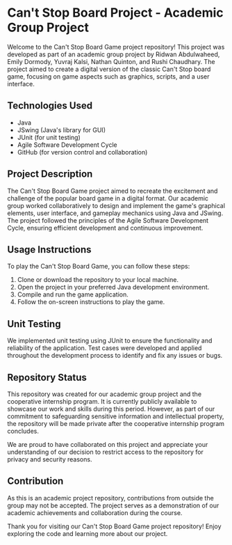 
# Can't Stop Board Project - Academic Group Project


Welcome to the Can't Stop Board Game project repository! This project was developed as part of an academic group project by Ridwan Abdulwaheed, Emily Dormody, Yuvraj Kalsi, Nathan Quinton, and Rushi Chaudhary. The project aimed to create a digital version of the classic Can't Stop board game, focusing on game aspects such as graphics, scripts, and a user interface.

## Technologies Used
- Java
- JSwing (Java's library for GUI)
- JUnit (for unit testing)
- Agile Software Development Cycle
- GitHub (for version control and collaboration)

## Project Description
The Can't Stop Board Game project aimed to recreate the excitement and challenge of the popular board game in a digital format. Our academic group worked collaboratively to design and implement the game's graphical elements, user interface, and gameplay mechanics using Java and JSwing. The project followed the principles of the Agile Software Development Cycle, ensuring efficient development and continuous improvement.

## Usage Instructions
To play the Can't Stop Board Game, you can follow these steps:
1. Clone or download the repository to your local machine.
2. Open the project in your preferred Java development environment.
3. Compile and run the game application.
4. Follow the on-screen instructions to play the game.

## Unit Testing
We implemented unit testing using JUnit to ensure the functionality and reliability of the application. Test cases were developed and applied throughout the development process to identify and fix any issues or bugs.

## Repository Status
This repository was created for our academic group project and the cooperative internship program. It is currently publicly available to showcase our work and skills during this period. However, as part of our commitment to safeguarding sensitive information and intellectual property, the repository will be made private after the cooperative internship program concludes. 

We are proud to have collaborated on this project and appreciate your understanding of our decision to restrict access to the repository for privacy and security reasons.

## Contribution
As this is an academic project repository, contributions from outside the group may not be accepted. The project serves as a demonstration of our academic achievements and collaboration during the course.

Thank you for visiting our Can't Stop Board Game project repository! Enjoy exploring the code and learning more about our project.

